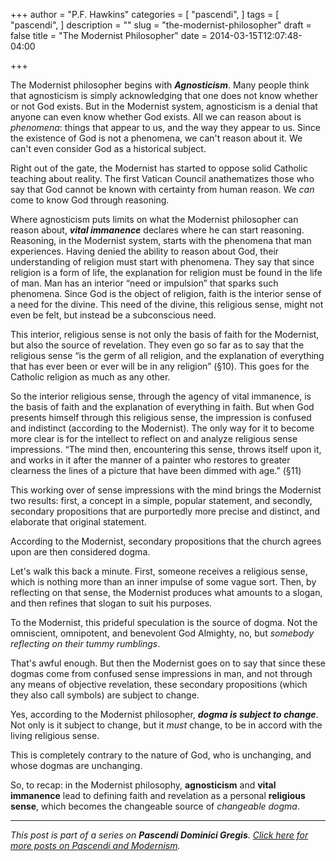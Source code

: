 +++
author = "P.F. Hawkins"
categories = [
  "pascendi",
]
tags = [
  "pascendi",
]
description = ""
slug = "the-modernist-philosopher"
draft = false
title = "The Modernist Philosopher"
date = 2014-03-15T12:07:48-04:00

+++

The Modernist philosopher begins with ***Agnosticism***. Many people think that agnosticism is simply acknowledging that one does not know whether or not God exists. But in the Modernist system, agnosticism is a denial that anyone can even know whether God exists. All we can reason about is *phenomena*: things that appear to us, and the way they appear to us. Since the existence of God is not a phenomena, we can't reason about it. We can't even consider God as a historical subject.

Right out of the gate, the Modernist has started to oppose solid Catholic teaching about reality. The first Vatican Council anathematizes those who say that God cannot be known with certainty from human reason. We *can* come to know God through reasoning.

Where agnosticism puts limits on what the Modernist philosopher can reason about, ***vital immanence*** declares where he can start reasoning. Reasoning, in the Modernist system, starts with the phenomena that man experiences. Having denied the ability to reason about God, their understanding of religion must start with phenomena. They say that since religion is a form of life, the explanation for religion must be found in the life of man. Man has an interior “need or impulsion” that sparks such phenomena. Since God is the object of religion, faith is the interior sense of a need for the divine. This need of the divine, this religious sense, might not even be felt, but instead be a subconscious need.

This interior, religious sense is not only the basis of faith for the Modernist, but also the source of revelation. They even go so far as to say that the religious sense “is the germ of all religion, and the explanation of everything that has ever been or ever will be in any religion” (§10). This goes for the Catholic religion as much as any other.

So the interior religious sense, through the agency of vital immanence, is the basis of faith and the explanation of everything in faith. But when God presents himself through this religious sense, the impression is confused and indistinct (according to the Modernist). The only way for it to become more clear is for the intellect to reflect on and analyze religious sense impressions. “The mind then, encountering this sense, throws itself upon it, and works in it after the manner of a painter who restores to greater clearness the lines of a picture that have been dimmed with age.” (§11)

This working over of sense impressions with the mind brings the Modernist two results: first, a concept in a simple, popular statement, and secondly, secondary propositions that are purportedly more precise and distinct, and elaborate that original statement.

According to the Modernist, secondary propositions that the church agrees upon are then considered dogma.

Let's walk this back a minute. First, someone receives a religious sense, which is nothing more than an inner impulse of some vague sort. Then, by reflecting on that sense, the Modernist produces what amounts to a slogan, and then refines that slogan to suit his purposes. 

To the Modernist, this prideful speculation is the source of dogma. Not the omniscient, omnipotent, and benevolent God Almighty, no, but *somebody reflecting on their tummy rumblings*.

That's awful enough. But then the Modernist goes on to say that since these dogmas come from confused sense impressions in man, and not through any means of objective revelation, these secondary propositions (which they also call symbols) are subject to change. 

Yes, according to the Modernist philosopher, ***dogma is subject to change***. Not only is it subject to change, but it *must* change, to be in accord with the living religious sense.

This is completely contrary to the nature of God, who is unchanging, and whose dogmas are unchanging.

So, to recap: in the Modernist philosophy, **agnosticism** and **vital immanence** lead to defining faith and revelation as a personal **religious sense**, which becomes the changeable source of *changeable dogma*.

*** 

*This post is part of a series on **Pascendi Dominici Gregis**. [Click here for more posts on Pascendi and Modernism](http://theoldevangelization.com/pascendi-series/).*